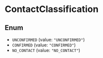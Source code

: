 # ContactClassification

## Enum

- `UNCONFIRMED` (value: `"UNCONFIRMED"`)
- `CONFIRMED` (value: `"CONFIRMED"`)
- `NO_CONTACT` (value: `"NO_CONTACT"`)
